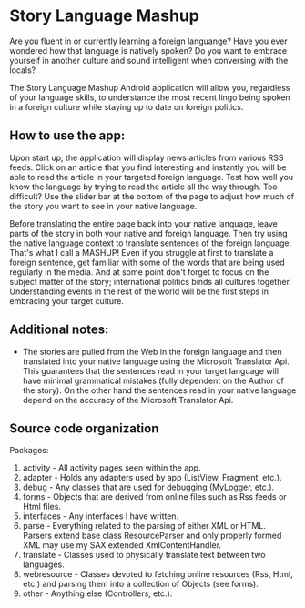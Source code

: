 Story Language Mashup
===================
Are you fluent in or currently learning a foreign languange?   Have you ever wondered how that language is natively spoken?  Do you want to embrace yourself in another culture and sound intelligent when conversing with the locals?  

The Story Language Mashup Android application will allow you, regardless of your language skills, to understance the most recent lingo being spoken in a foreign culture while staying up to date on foreign politics.

How to use the app:
--------------
  Upon start up, the application will display news articles from various RSS feeds.  Click on an article that you find interesting and instantly you will be able to read the article in your targeted foreign language.  Test how well you know the language by trying to read the article all the way through.  Too difficult? Use the slider bar at the bottom of the page to adjust how much of the story you want to see in your native language.
  
Before translating the entire page back into your native language, leave parts of the story in both your native and foreign language.  Then try using the native language context to translate sentences of the foreign language.  That's what I call a MASHUP!  Even if you struggle at first to translate a foreign sentence, get familiar with some of the words that are being used regularly in the media.  And at some point don't forget to focus on the subject matter of the story; international politics binds all cultures together.  Understanding events in the rest of the world will be the first steps in embracing your target culture.      

Additional notes:
--------------
  * The stories are pulled from the Web in the foreign language and then translated into your native language using the 
Microsoft Translator Api.  This guarantees that the sentences read in your target language will have minimal grammatical mistakes (fully dependent on the Author of the story).  On the other hand the sentences read in your native language depend on the accuracy of the Microsoft Translator Api.

Source code organization
--------------
Packages:
  1.  activity - All activity pages seen within the app.
  2.  adapter - Holds any adapters used by app (ListView, Fragment, etc.).
  3.  debug - Any classes that are used for debugging (MyLogger, etc.).
  4.  forms - Objects that are derived from online files such as Rss feeds or Html files.
  5.  interfaces - Any interfaces I have written.
  6.  parse - Everything related to the parsing of either XML or HTML.  Parsers extend base class ResourceParser and only properly formed XML may use my SAX extended XmlContentHandler.
  7.  translate - Classes used to physically translate text between two languages.
  8.  webresource - Classes devoted to fetching online resources (Rss, Html, etc.) and parsing them into a collection of Objects (see forms).
  9.  other - Anything else (Controllers, etc.).


